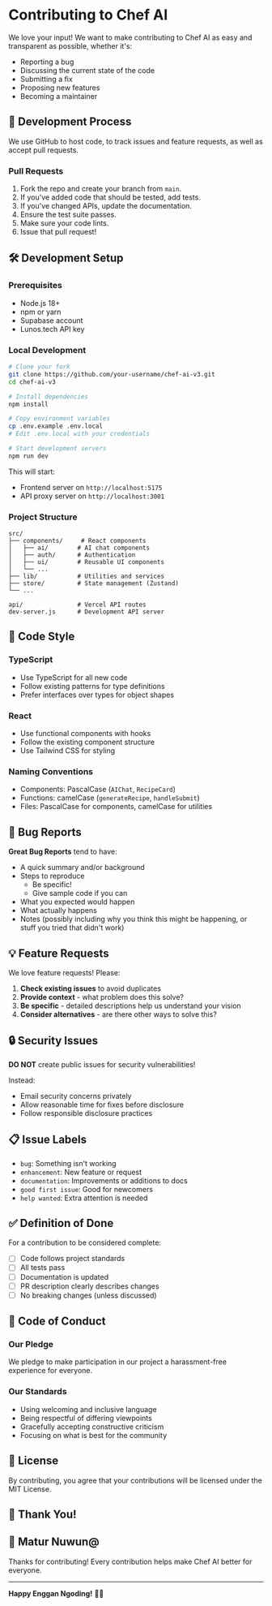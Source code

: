# Contributing to Chef AI

We love your input! We want to make contributing to Chef AI as easy and transparent as possible, whether it's:

- Reporting a bug
- Discussing the current state of the code
- Submitting a fix
- Proposing new features
- Becoming a maintainer

## 🚀 Development Process

We use GitHub to host code, to track issues and feature requests, as well as accept pull requests.

### Pull Requests
1. Fork the repo and create your branch from `main`.
2. If you've added code that should be tested, add tests.
3. If you've changed APIs, update the documentation.
4. Ensure the test suite passes.
5. Make sure your code lints.
6. Issue that pull request!

## 🛠️ Development Setup

### Prerequisites
- Node.js 18+
- npm or yarn
- Supabase account
- Lunos.tech API key

### Local Development
```bash
# Clone your fork
git clone https://github.com/your-username/chef-ai-v3.git
cd chef-ai-v3

# Install dependencies
npm install

# Copy environment variables
cp .env.example .env.local
# Edit .env.local with your credentials

# Start development servers
npm run dev
```

This will start:
- Frontend server on `http://localhost:5175`
- API proxy server on `http://localhost:3001`

### Project Structure
```
src/
├── components/     # React components
│   ├── ai/        # AI chat components
│   ├── auth/      # Authentication
│   ├── ui/        # Reusable UI components
│   └── ...
├── lib/           # Utilities and services
├── store/         # State management (Zustand)
└── ...

api/               # Vercel API routes
dev-server.js      # Development API server
```

## 🎯 Code Style

### TypeScript
- Use TypeScript for all new code
- Follow existing patterns for type definitions
- Prefer interfaces over types for object shapes

### React
- Use functional components with hooks
- Follow the existing component structure
- Use Tailwind CSS for styling

### Naming Conventions
- Components: PascalCase (`AIChat`, `RecipeCard`)
- Functions: camelCase (`generateRecipe`, `handleSubmit`)
- Files: PascalCase for components, camelCase for utilities

## 🐛 Bug Reports

**Great Bug Reports** tend to have:

- A quick summary and/or background
- Steps to reproduce
  - Be specific!
  - Give sample code if you can
- What you expected would happen
- What actually happens
- Notes (possibly including why you think this might be happening, or stuff you tried that didn't work)

## 💡 Feature Requests

We love feature requests! Please:

1. **Check existing issues** to avoid duplicates
2. **Provide context** - what problem does this solve?
3. **Be specific** - detailed descriptions help us understand your vision
4. **Consider alternatives** - are there other ways to solve this?

## 🔒 Security Issues

**DO NOT** create public issues for security vulnerabilities!

Instead:
- Email security concerns privately
- Allow reasonable time for fixes before disclosure
- Follow responsible disclosure practices

## 📋 Issue Labels

- `bug`: Something isn't working
- `enhancement`: New feature or request
- `documentation`: Improvements or additions to docs
- `good first issue`: Good for newcomers
- `help wanted`: Extra attention is needed

## ✅ Definition of Done

For a contribution to be considered complete:

- [ ] Code follows project standards
- [ ] All tests pass
- [ ] Documentation is updated
- [ ] PR description clearly describes changes
- [ ] No breaking changes (unless discussed)

## 🤝 Code of Conduct

### Our Pledge
We pledge to make participation in our project a harassment-free experience for everyone.

### Our Standards
- Using welcoming and inclusive language
- Being respectful of differing viewpoints
- Gracefully accepting constructive criticism
- Focusing on what is best for the community

## 📄 License

By contributing, you agree that your contributions will be licensed under the MIT License.

## 🙏 Thank You!

## 🙏 Matur Nuwun@

Thanks for contributing! Every contribution helps make Chef AI better for everyone.

---

**Happy Enggan Ngoding!** 🍳✨
